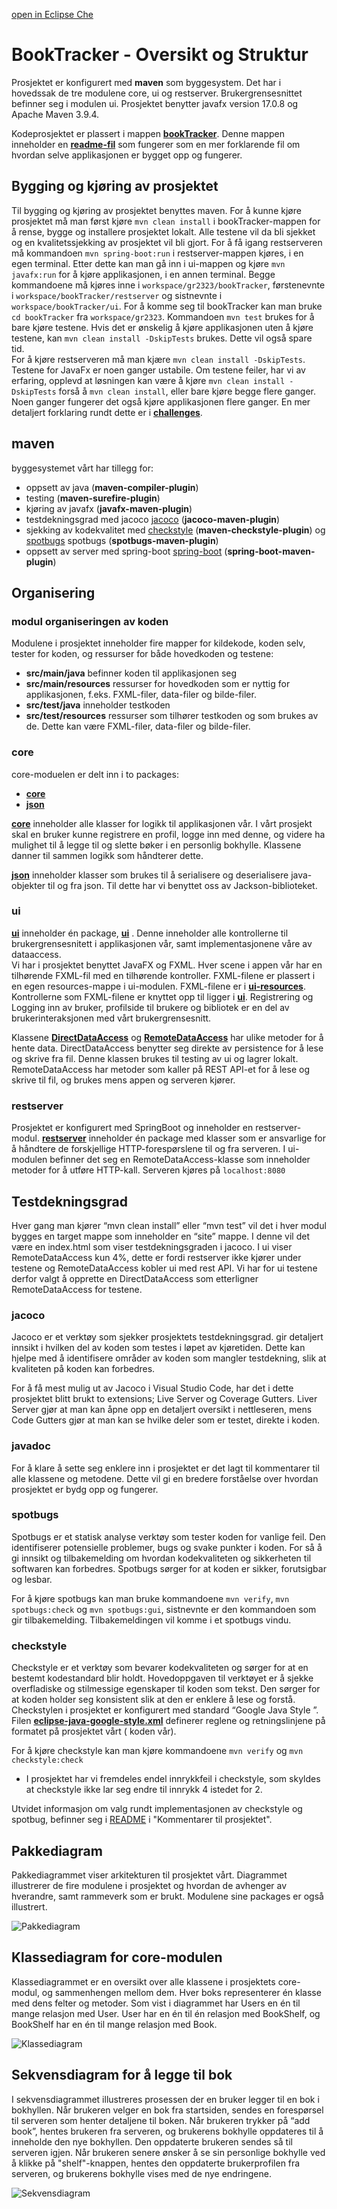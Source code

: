 [open in Eclipse Che](https://che.stud.ntnu.no/#https://gitlab.stud.idi.ntnu.no/it1901/groups-2023/gr2323/gr2323?new)

# BookTracker - Oversikt og Struktur
Prosjektet er konfigurert med **maven** som byggesystem. Det har i hovedssak de tre modulene core, ui og restserver. Brukergrensesnittet befinner seg i modulen ui. Prosjektet benytter javafx version 17.0.8 og Apache Maven 3.9.4.

Kodeprosjektet er plassert i mappen **[bookTracker](bookTracker)**. Denne mappen inneholder en **[readme-fil](bookTracker/README.md)** som fungerer som en mer forklarende fil om hvordan selve applikasjonen er bygget opp og fungerer. 

## Bygging og kjøring av prosjektet 
Til bygging og kjøring av prosjektet benyttes maven. For å kunne kjøre prosjektet må man først kjøre `mvn clean install` i bookTracker-mappen for å rense, bygge og installere prosjektet lokalt. Alle testene vil da bli sjekket og en kvalitetssjekking av prosjektet vil bli gjort. For å få igang restserveren må kommandoen `mvn spring-boot:run` i restserver-mappen kjøres, i en egen terminal. Etter dette kan man gå inn i ui-mappen og kjøre `mvn javafx:run` for å kjøre applikasjonen, i en annen terminal. Begge kommandoene må kjøres inne i `workspace/gr2323/bookTracker`, førstenevnte i `workspace/bookTracker/restserver` og sistnevnte i `workspace/bookTracker/ui`. For å komme seg til bookTracker kan man bruke `cd bookTracker` fra `workspace/gr2323`. Kommandoen `mvn test` brukes for å bare kjøre testene. Hvis det er ønskelig å kjøre applikasjonen uten å kjøre testene, kan `mvn clean install -DskipTests` brukes. Dette vil også spare tid.<br />
For å kjøre restserveren må man kjære `mvn clean install -DskipTests`.<br />
Testene for JavaFx er noen ganger ustabile. Om testene feiler, har vi av erfaring, opplevd at løsningen kan være å kjøre `mvn clean install -DskipTests` forså å `mvn clean install`, eller bare kjøre begge flere ganger. Noen ganger fungerer det også kjøre applikasjonen flere ganger. En mer detaljert forklaring rundt dette er i **[challenges](https://gitlab.stud.idi.ntnu.no/it1901/groups-2023/gr2323/gr2323/-/blob/master/docs/challenges.md)**.

## maven
byggesystemet vårt har tillegg for: 
- oppsett av java (**maven-compiler-plugin**)
- testing (**maven-surefire-plugin**)
- kjøring av javafx (**javafx-maven-plugin**)
- testdekningsgrad med jacoco [jacoco](https://github.com/jacoco/jacoco) (**jacoco-maven-plugin**)
- sjekking av kodekvalitet med [checkstyle](https://checkstyle.sourceforge.io) (**maven-checkstyle-plugin**) og [spotbugs](https://spotbugs.github.io) spotbugs (**spotbugs-maven-plugin**)
- oppsett av server med spring-boot [spring-boot](https://spring.io/) (**spring-boot-maven-plugin**)


## Organisering 
### modul organiseringen av koden
Modulene i prosjektet inneholder fire mapper for kildekode, koden selv, tester for koden, og ressurser for både hovedkoden og testene:

- **src/main/java** befinner koden til applikasjonen seg
- **src/main/resources** ressurser for hovedkoden som er nyttig for applikasjonen, f.eks. FXML-filer, data-filer og bilde-filer.
- **src/test/java** inneholder testkoden
- **src/test/resources** ressurser som tilhører testkoden og som brukes av de. Dette kan være FXML-filer, data-filer og bilde-filer.

### core 
core-moduelen er delt inn i to packages:
- **[core](bookTracker/core/src/main/java/core/)** 
- **[json](bookTracker/core/src/main/java/json/)** 

**[core](bookTracker/core)** inneholder alle klasser for logikk til applikasjonen vår. I vårt prosjekt skal en bruker kunne registrere en profil, logge inn med denne, og videre ha mulighet til å legge til og slette bøker i en personlig bokhylle. Klassene danner til sammen logikk som håndterer dette.

**[json](bookTracker/json)** inneholder klasser som brukes til å serialisere og deserialisere java-objekter til og fra json. Til dette har vi benyttet oss av Jackson-biblioteket.

### ui
**[ui](bookTracker/ui)** inneholder én package, **[ui](bookTracker/ui/src/main/java/ui)** . Denne inneholder alle kontrollerne til brukergrensesnitett i applikasjonen vår, samt implementasjonene våre av dataaccess. <br />
Vi har i prosjektet benyttet JavaFX og FXML. Hver scene i appen vår har en tilhørende FXML-fil med en tilhørende kontroller. FXML-filene er plassert i en egen resources-mappe i ui-modulen. FXML-filene er i  **[ui-resources](bookTracker/ui/src/main/resources/ui)**. Kontrollerne som FXML-filene er knyttet opp til ligger i **[ui](bookTracker/ui/src/main/java/ui)**. Registrering og Logging inn av bruker, profilside til brukere og bibliotek er en del av brukerinteraksjonen med vårt brukergrensesnitt. <br />

Klassene **[DirectDataAccess](bookTracker/ui/src/main/java/ui/DirectDataAccess.java)** og **[RemoteDataAccess](bookTracker/ui/src/main/java/ui/RemotetDataAccess.java)**  har ulike metoder for å hente data. DirectDataAccess benytter seg direkte av  persistence for å lese og skrive fra fil. Denne klassen brukes til testing av ui og lagrer lokalt.
RemoteDataAccess har metoder som kaller på REST API-et for å lese og skrive til fil, og brukes mens appen og serveren kjører.

### restserver
Prosjektet er konfigurert med SpringBoot og inneholder en restserver-modul. **[restserver](bookTracker/restserver)**  inneholder én package med klasser som er ansvarlige for å håndtere de forskjellige HTTP-forespørslene til og fra serveren. I ui-modulen befinner det seg en RemoteDataAccess-klasse som inneholder metoder for å utføre HTTP-kall. Serveren kjøres på `localhost:8080`


## Testdekningsgrad 
Hver gang man kjører “mvn clean install” eller “mvn test” vil det i hver modul bygges en target mappe som inneholder en “site” mappe. I denne vil det være en index.html som viser testdekningsgraden i jacoco. I ui viser RemoteDataAccess kun 4%, dette er fordi restserver ikke kjører under testene og RemoteDataAccess kobler ui med rest API. Vi har for ui testene derfor valgt å opprette en DirectDataAccess som etterligner RemoteDataAccess for testene.

### jacoco
Jacoco er et verktøy som sjekker prosjektets testdekningsgrad.  gir detaljert innsikt i hvilken del av koden som testes i løpet av kjøretiden. Dette kan hjelpe med å identifisere områder av koden som mangler testdekning, slik at kvaliteten på koden kan forbedres. 

For å få mest mulig ut av Jacoco i Visual Studio Code, har det i dette prosjektet blitt brukt to extensions; Live Server og Coverage Gutters. Liver Server gjør at man kan åpne opp en detaljert oversikt i nettleseren, mens Code Gutters gjør at man kan se hvilke deler som er testet, direkte i koden. 

### javadoc
For å klare å sette seg enklere inn i prosjektet er det lagt til kommentarer til alle klassene og metodene. Dette vil gi en bredere forståelse over hvordan prosjektet er bydg opp og fungerer.

### spotbugs 
Spotbugs er et statisk analyse verktøy som tester koden for vanlige feil. Den identifiserer potensielle problemer, bugs og svake punkter i koden. For så å gi innsikt og tilbakemelding om hvordan kodekvaliteten og sikkerheten til softwaren kan forbedres. Spotbugs sørger for at koden er sikker, forutsigbar og lesbar. 

For å kjøre spotbugs kan man bruke kommandoene `mvn verify`, `mvn spotbugs:check` og `mvn spotbugs:gui`, sistnevnte er den kommandoen som gir  tilbakemelding. Tilbakemeldingen vil komme i et spotbugs vindu.

### checkstyle 
Checkstyle er et verktøy som bevarer kodekvaliteten og sørger for at en bestemt kodestandard blir holdt. Hovedoppgaven til verktøyet er å sjekke overfladiske og stilmessige egenskaper til koden som tekst.  Den sørger for at koden holder seg konsistent slik at den er enklere å lese og forstå. Checkstylen i prosjektet er konfigurert med standard “Google Java Style ”. Filen **[eclipse-java-google-style.xml](bookTracker/config/checkstyle/eclipse-java-google-style.xml)** definerer reglene og retningslinjene på formatet på prosjektet  vårt ( koden vår). 

For å kjøre checkstyle kan man kjøre kommandoene `mvn verify` og  `mvn checkstyle:check`

- I prosjektet har vi fremdeles endel innrykkfeil i checkstyle, som skyldes at checkstyle ikke lar seg endre til innrykk 4 istedet for 2.

Utvidet informasjon om valg rundt implementasjonen av checkstyle og spotbug, befinner seg i [README](https://gitlab.stud.idi.ntnu.no/it1901/groups-2023/gr2323/gr2323/-/blob/master/bookTracker/README.md) i "Kommentarer til prosjektet".

## Pakkediagram 
Pakkediagrammet viser arkitekturen til prosjektet vårt. Diagrammet illustrerer de fire modulene i prosjektet og hvordan de avhenger av hverandre, samt rammeverk som er brukt. Modulene sine packages er også illustrert.

![Pakkediagram](bookTracker/images/pakkediagram.png)

## Klassediagram for core-modulen 
Klassediagrammet er en oversikt over alle klassene i prosjektets core-modul, og sammenhengen mellom dem. Hver boks representerer én klasse med dens felter og metoder. Som vist i diagrammet har Users en én til mange relasjon med User. User har en én til én relasjon med BookShelf, og BookShelf har en én til mange relasjon med Book.

![Klassediagram](bookTracker/images/klassediagram.png)

## Sekvensdiagram for å legge til bok 
I sekvensdiagrammet illustreres prosessen der en bruker legger til en bok i bokhyllen. Når brukeren velger en bok fra startsiden, sendes en forespørsel til serveren som henter detaljene til boken. Når brukeren trykker på “add book”, hentes brukeren fra serveren, og brukerens bokhylle oppdateres til å inneholde den nye bokhyllen. Den oppdaterte brukeren sendes så til serveren igjen. Når brukeren senere ønsker å se sin personlige bokhylle ved å klikke på "shelf"-knappen, hentes den oppdaterte brukerprofilen fra serveren, og brukerens bokhylle vises med de nye endringene.

![Sekvensdiagram](bookTracker/images/sekvensdiagram.png)